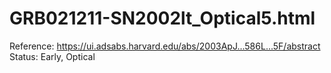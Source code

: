 # GRB021211-SN2002lt_Optical5.html

Reference: https://ui.adsabs.harvard.edu/abs/2003ApJ...586L...5F/abstract
Status: Early, Optical